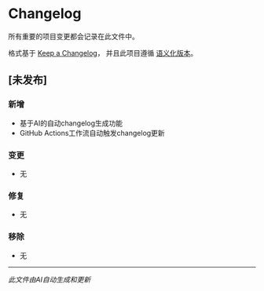# Changelog

所有重要的项目变更都会记录在此文件中。

格式基于 [Keep a Changelog](https://keepachangelog.com/zh-CN/1.0.0/)，
并且此项目遵循 [语义化版本](https://semver.org/spec/v2.0.0.html)。

## [未发布]

### 新增
- 基于AI的自动changelog生成功能
- GitHub Actions工作流自动触发changelog更新

### 变更
- 无

### 修复
- 无

### 移除
- 无

---

*此文件由AI自动生成和更新*
